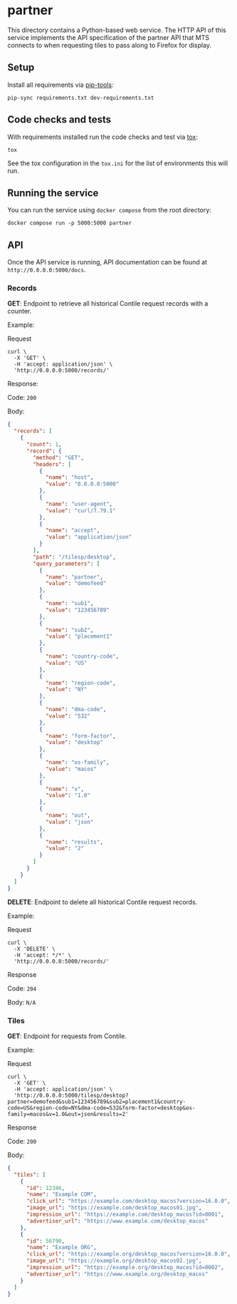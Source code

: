 # partner

This directory contains a Python-based web service. The HTTP API of this service
implements the API specification of the partner API that MTS connects to when
requesting tiles to pass along to Firefox for display.

## Setup

Install all requirements via [pip-tools][pip-tools]:

```text
pip-sync requirements.txt dev-requirements.txt
```

## Code checks and tests

With requirements installed run the code checks and test via [tox][tox]:

```text
tox
```

See the tox configuration in the `tox.ini` for the list of environments this
will run.

## Running the service

You can run the service using `docker compose` from the root directory:

```text
docker compose run -p 5000:5000 partner
```

## API

Once the API service is running, API documentation can be found at 
`http://0.0.0.0:5000/docs`.

### Records

**GET**: Endpoint to retrieve all historical Contile request records with a counter.

Example: 

Request

```text
curl \
  -X 'GET' \
  -H 'accept: application/json' \
  'http://0.0.0.0:5000/records/'
```

Response:

Code: `200`

Body:
```json
{
  "records": [
    {
      "count": 1,
      "record": {
        "method": "GET",
        "headers": [
          {
            "name": "host",
            "value": "0.0.0.0:5000"
          },
          {
            "name": "user-agent",
            "value": "curl/7.79.1"
          },
          {
            "name": "accept",
            "value": "application/json"
          }
        ],
        "path": "/tilesp/desktop",
        "query_parameters": [
          {
            "name": "partner",
            "value": "demofeed"
          },
          {
            "name": "sub1",
            "value": "123456789"
          },
          {
            "name": "sub2",
            "value": "placement1"
          },
          {
            "name": "country-code",
            "value": "US"
          },
          {
            "name": "region-code",
            "value": "NY"
          },
          {
            "name": "dma-code",
            "value": "532"
          },
          {
            "name": "form-factor",
            "value": "desktop"
          },
          {
            "name": "os-family",
            "value": "macos"
          },
          {
            "name": "v",
            "value": "1.0"
          },
          {
            "name": "out",
            "value": "json"
          },
          {
            "name": "results",
            "value": "2"
          }
        ]
      }
    }
  ]
}
```

**DELETE**: Endpoint to delete all historical Contile request records.

Example:

Request

```text
curl \
  -X 'DELETE' \
  -H 'accept: */*' \
  'http://0.0.0.0:5000/records/'
```

Response

Code: `204`

Body: `N/A`

### Tiles

**GET**: Endpoint for requests from Contile.

Example:

Request

```text
curl \
  -X 'GET' \
  -H 'accept: application/json' \
  'http://0.0.0.0:5000/tilesp/desktop?partner=demofeed&sub1=123456789&sub2=placement1&country-code=US&region-code=NY&dma-code=532&form-factor=desktop&os-family=macos&v=1.0&out=json&results=2'
```

Response

Code: `200`

Body:

```json
{
  "tiles": [
    {
      "id": 12346,
      "name": "Example COM",
      "click_url": "https://example.com/desktop_macos?version=16.0.0",
      "image_url": "https://example.com/desktop_macos01.jpg",
      "impression_url": "https://example.com/desktop_macos?id=0001",
      "advertiser_url": "https://www.example.com/desktop_macos"
    },
    {
      "id": 56790,
      "name": "Example ORG",
      "click_url": "https://example.org/desktop_macos?version=16.0.0",
      "image_url": "https://example.org/desktop_macos02.jpg",
      "impression_url": "https://example.org/desktop_macos?id=0002",
      "advertiser_url": "https://www.example.org/desktop_macos"
    }
  ]
}
```

[tox]: https://pypi.org/project/tox/
[pip-tools]: https://pypi.org/project/pip-tools/
